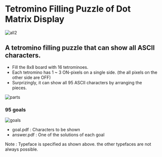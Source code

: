 # Tetromino Filling Puzzle of Dot Matrix Display

![all2](https://user-images.githubusercontent.com/86639425/161104665-0f299de1-0299-4688-a625-436b0c2a9141.jpg)

## A tetromino filling puzzle that can show all ASCII characters.

* Fill the 8x8 board with 16 tetrominoes.
* Each tetromino has 1 ~ 3 ON-pixels on a single side. (the all pixels on the other side are OFF)
* Surprizingly, it can show all 95 ASCII characters by arranging the pieces.

![parts](https://user-images.githubusercontent.com/86639425/161107133-119f3a4d-c736-4ffe-ba52-e4531d69dc59.jpg)

### 95 goals
![goals](https://user-images.githubusercontent.com/86639425/161105181-675c7d95-4f84-4b02-be95-7cca24d1436a.jpg)

* goal.pdf : Characters to be shown
* answer.pdf : One of the solutions of each goal

Note : Typeface is specified as shown above. the other typefaces are not always possible.

